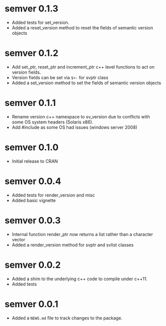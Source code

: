 # semver 0.1.3
* Added tests for set_version.
* Added a reset_version method to reset the fields of semantic version objects

# semver 0.1.2

* Add set_ptr, reset_ptr and increment_ptr c++ level functions to act on
  version fields.
* Version fields can be set via `$<-` for svptr class
* Added a set_version method to set the fields of semantic version objects

# semver 0.1.1

* Rename version c++ namespace to sv_version due to conflicts with some
  OS system headers (Solaris x86).
* Add #include <stdexcept> as some OS had issues (windows server 2008)

# semver 0.1.0

* Initial release to CRAN

# semver 0.0.4

* Added tests for render_version and misc
* Added basic vignette

# semver 0.0.3

* Internal function render_ptr now returns a list rather than a character 
  vector
* Added a render_version method for svptr and svlist classes

# semver 0.0.2

* Added a shim to the underlying c++ code to compile under c++11.
* Added tests

# semver 0.0.1

* Added a `NEWS.md` file to track changes to the package.




